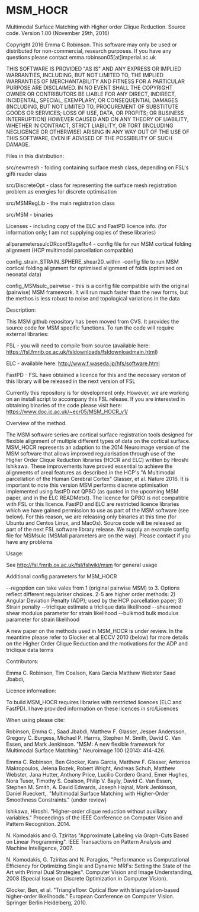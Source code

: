 # MSM_HOCR
Multimodal Surface Matching with Higher order Clique Reduction. Source code. Version 1.00 (November 29th, 2016)

Copyright 2016 Emma C Robinson. This software may only be used or distributed for non-commercial, research purposes. If you have any questions please contact emma.robinson05[at]imperial.ac.uk

THIS SOFTWARE IS PROVIDED "AS IS" AND ANY EXPRESS OR IMPLIED WARRANTIES, INCLUDING, BUT NOT LIMITED TO, THE IMPLIED WARRANTIES OF MERCHANTABILITY AND FITNESS FOR A PARTICULAR PURPOSE ARE DISCLAIMED. IN NO EVENT SHALL THE COPYRIGHT OWNER OR CONTRIBUTORS BE LIABLE FOR ANY DIRECT, INDIRECT, INCIDENTAL, SPECIAL, EXEMPLARY, OR CONSEQUENTIAL DAMAGES (INCLUDING, BUT NOT LIMITED TO, PROCUREMENT OF SUBSTITUTE GOODS OR SERVICES; LOSS OF USE, DATA, OR PROFITS; OR BUSINESS INTERRUPTION) HOWEVER CAUSED AND ON ANY THEORY OF LIABILITY, WHETHER IN CONTRACT, STRICT LIABILITY, OR TORT (INCLUDING NEGLIGENCE OR OTHERWISE) ARISING IN ANY WAY OUT OF THE USE OF THIS SOFTWARE, EVEN IF ADVISED OF THE POSSIBILITY OF SUCH DAMAGE.

Files in this distribution: 

src/newmesh - folding containing surface mesh class, depending on FSL's gifti reader class

src/DiscreteOpt - class for representing the surface mesh registration problem as energies for discrete optimisation

src/MSMRegLib - the main registration class

src/MSM - binaries

Licenses - including copy of the ELC and FastPD licence info.  (for information only; I am not supplying copies of these libraries)

allparameterssulcDRconfStage1to4 - config file for run MSM cortical folding alignment (HCP multimodal parcellation compatible)

config_strain_STRAIN_SPHERE_shear20_within -config file to run MSM cortical folding alignment for optimised alignment of folds (optimised on neonatal data)

config_MSMsulc_pairwise - this is a config file compatible with the original (pairwise) MSM framework. It will run much faster than the new forms, but the methos is less robust to noise and topological variations in the data 

Description: 

This MSM github repository has been moved from CVS. It provides the source code for MSM specific functions. To run the code will require external libraries:

FSL - you will need to compile from source (available here: https://fsl.fmrib.ox.ac.uk/fsldownloads/fsldownloadmain.html)

ELC - available here: http://www.f.waseda.jp/hfs/software.html

FastPD - FSL have obtained a licence for this and the necesary version of this library will be released in the next version of FSL


Currently this repository is for development only. However, we are working on an install script to accompany this FSL release. If you are interested in obtaining binaries of the code please visit here: https://www.doc.ic.ac.uk/~ecr05/MSM_HOCR_v1/

Overview of the method.

The MSM software series are cortical surface registration tools designed for flexible alignment of multiple different types of data on the cortical surface. MSM_HOCR represents an adaption to the 2014 Neuroimage version of the MSM software that allows improved regularisation through use of the Higher Order Clique Reduction libraries (HOCR and ELC) written by Hiroshi Ishikawa. These improvements have proved essential to achieve the alignments of areal features as described in the HCP's "A Multimodal parcellation of the Human Cerebral Cortex" Glasser, et al. Nature 2016. It is important to note this version MSM performs discrete optimisation implemented using fastPD not QPBO (as quoted in the upcoming MSM paper, and in the ELC READMetxt). The licence for QPBO is not compatible with FSL or this licence. FastPD and ELC are restricted licence libraries which we have gained permission to use as part of the MSM software (see below). For this reason, we are releasing only binaries at this time (for Ubuntu and Centos Linux, and MacOs). Source code will be released as part of the next FSL software library release. We supply an example config file for MSMsulc (MSMall parameters are on the way). Please contact if you have any problems

Usage: 

See http://fsl.fmrib.ox.ac.uk/fsl/fslwiki/msm for general usage

Additional config parameters for MSM_HOCR 

--regoption can take vales from 1 (original pairwise MSM) to 3. Options reflect different regulariser choices. 2-5 are higher order methods: 2) Angular Deviation Penalty (ADP); used by the HCP parcellation paper; 3) Strain penalty --triclique estimate a triclique data likelihood --shearmod shear modulus parameter for strain likelihood --bulkmod bulk modulus parameter for strain likelihood 

A new paper on the methods used in MSM_HOCR is under review. In the meantime please refer to Glocker et al ECCV 2010 (below) for more details on the Higher Order Clique Reduction and the motivations for the ADP and triclique data terms 

Contributors: 

Emma C. Robinson, Tim Coalson, Kara Garcia Matthew Webster Saad Jbabdi, 

Licence information: 

To build MSM_HOCR requires libraries with restricted licences (ELC and FastPD). I have provided information on these licences in src/Licences

When using please cite:

Robinson, Emma C., Saad Jbabdi, Matthew F. Glasser, Jesper Andersson, Gregory C. Burgess, Michael P. Harms, Stephen M. Smith, David C. Van Essen, and Mark Jenkinson. "MSM: A new flexible framework for Multimodal Surface Matching." Neuroimage 100 (2014): 414-426.

Emma C. Robinson, Ben Glocker, Kara Garcia, Matthew F. Glasser, Antonios Makropoulos, Jelena Bozek, Robert Wright, Andreas Schuh, Matthew Webster, Jana Hutter, Anthony Price, Lucilio Cordero Grand, Emer Hughes, Nora Tusor, Timothy S. Coalson, Philip V. Bayly, David C. Van Essen, Stephen M. Smith, A. David Edwards, Joseph Hajnal, Mark Jenkinson, Daniel Rueckert,. "Multimodal Surface Matching with Higher-Order Smoothness Constraints." (under review)

Ishikawa, Hiroshi. "Higher-order clique reduction without auxiliary variables." Proceedings of the IEEE Conference on Computer Vision and Pattern Recognition. 2014.

N. Komodakis and G. Tziritas "Approximate Labeling via Graph-Cuts Based on Linear Programming". IEEE Transactions on Pattern Analysis and Machine Intelligence, 2007.

N. Komodakis, G. Tziritas and N. Paragios, "Performance vs Computational Efficiency for Optimizing Single and Dynamic MRFs: Setting the State of the Art with Primal Dual Strategies". Computer Vision and Image Understanding, 2008 (Special Issue on Discrete Optimization in Computer Vision).

Glocker, Ben, et al. "Triangleflow: Optical flow with triangulation-based higher-order likelihoods." European Conference on Computer Vision. Springer Berlin Heidelberg, 2010.
